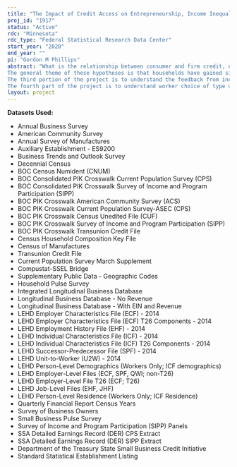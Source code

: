 ```yaml
---
title: "The Impact of Credit Access on Entrepreneurship, Income Inequality, and Subsequent Financial Distress"
proj_id: "1917"
status: "Active"
rdc: "Minnesota"
rdc_type: "Federal Statistical Research Data Center"
start_year: "2020"
end_year: ""
pi: "Gordon M Phillips"
abstract: "What is the relationship between consumer and firm credit, earnings, and entrepreneurship? In particular, this project aims to uncover the impact of consumer and firm credit on occupational choices (i.e. 'formal' unemployment-insured jobs vs. 'informal' self-employed jobs vs. starting an employer business), the rate at which individuals (either entrepreneurs or wage earners) transition between income and earnings deciles, and the subsequent feedback of income changes to financial distress. In this project we lay out 4 testable hypotheses, as well as multiple identification strategies for each hypothesis.
The general theme of these hypotheses is that households have gained significant amounts of access to credit (defined as the available borrowing limit across all types of credit) over the past 40 years and we want to uncover how this run-up in credit has impacted the real economy. In addition, small firms have gained access to credit through banking reform as has been recently studied by Bai et al. (2016a). The first two hypotheses are aimed at understanding how access to credit has affected individuals' ability to start businesses, the types of employees they hire, innovation, and subsequent earnings inequality. Our identification strategies rely on a mix of IV-estimators and other natural experiments. We also plan to provide several important descriptive statistics, including income and earnings transition matrices for individuals and entrepreneurs as a function of their access to credit as well as other characteristics. 
The third portion of the project is to understand the feedback from income changes to credit access and financial distress to firm outcomes such as purchase of entrepreneurial firms and going public through initial public offerings. We plan to study the relationship between income volatility, firm earnings volatility and access to credit. In particular, how does the level and variability of income affect an individual's ability to obtain a mortgage? What is the impact of income variability and credit access of firms on financial distress for self-employed and working individuals? Simple OLS analyses will go a long way toward understanding these relationships, but we also provide some more sophisticated identification strategies to uncover these relationships. 
The fourth part of the project is to understand worker choice of type of firm to work for.  A major policy issue has been a big drop in entrepreneurship in the US over a long period. Researchers have focused on the actual entrepreneurs - their financing, demographics affecting the supply of potential entrepreneurs, exit options.  Our focus is on the workers choosing between entrepreneurial firms and other firms."
layout: project
---
```


**Datasets Used:**

  - Annual Business Survey 
  - American Community Survey 
  - Annual Survey of Manufactures 
  - Auxiliary Establishment - ES9200 
  - Business Trends and Outlook Survey 
  - Decennial Census 
  - BOC Census Numident (CNUM) 
  - BOC Consolidated PIK Crosswalk Current Population Survey (CPS) 
  - BOC Consolidated PIK Crosswalk Survey of Income and Program Participation (SIPP) 
  - BOC PIK Crosswalk American Community Survey (ACS) 
  - BOC PIK Crosswalk Current Population Survey-ASEC (CPS) 
  - BOC PIK Crosswalk Census Unedited File (CUF) 
  - BOC PIK Crosswalk Survey of Income and Program Participation (SIPP) 
  - BOC PIK Crosswalk Transunion Credit File 
  - Census Household Composition Key File 
  - Census of Manufactures 
  - Transunion Credit File 
  - Current Population Survey March Supplement 
  - Compustat-SSEL Bridge 
  - Supplementary Public Data - Geographic Codes 
  - Household Pulse Survey 
  - Integrated Longitudinal Business Database 
  - Longitudinal Business Database - No Revenue 
  - Longitudinal Business Database - With EIN and Revenue 
  - LEHD Employer Characteristics File (ECF) - 2014 
  - LEHD Employer Characteristics File (ECF) T26 Components - 2014 
  - LEHD Employment History File (EHF) - 2014 
  - LEHD Individual Characteristics File (ICF) - 2014 
  - LEHD Individual Characteristics File (ICF) T26 Components - 2014 
  - LEHD Successor-Predecessor File (SPF) - 2014 
  - LEHD Unit-to-Worker (U2W) - 2014 
  - LEHD Person-Level Demographics (Workers Only; ICF demographics) 
  - LEHD Employer-Level Files (ECF, SPF, QWI; non-T26) 
  - LEHD Employer-Level File T26 (ECF; T26) 
  - LEHD Job-Level Files (EHF, JHF) 
  - LEHD Person-Level Residence (Workers Only; ICF Residence) 
  - Quarterly Financial Report Census Years 
  - Survey of Business Owners 
  - Small Business Pulse Survey 
  - Survey of Income and Program Participation (SIPP) Panels 
  - SSA Detailed Earnings Record (DER) CPS Extract 
  - SSA Detailed Earnings Record (DER) SIPP Extract 
  - Department of the Treasury State Small Business Credit Initiative 
  - Standard Statistical Establishment Listing 

